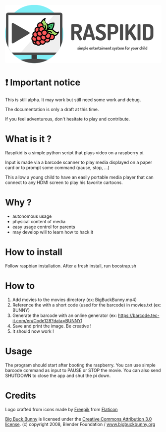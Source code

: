 
![raspikid](https://raw.githubusercontent.com/victorcerutti/raspikid/master/raspikid.png)

# :heavy_exclamation_mark: Important notice
This is still alpha. It may work but still need some work and debug.

The documentation is only a draft at this time.

If you feel adventurous, don't hesitate to play and contribute.

# What is it ?
Raspikid is a simple python script that plays video on a raspberry pi.

Input is made via a barcode scanner to play media displayed on a paper card or to prompt some command (pause, stop, …)

This allow a young child to have an easily portable media player that can connect to any HDMI screen to play his favorite cartoons.

# Why ?
- autonomous usage
- physical content of media
- easy usage control for parents
- may develop will to learn how to hack it

# How to install
Follow raspbian installation.
After a fresh install, run boostrap.sh

# How to
1. Add movies to the movies directory (ex: BigBuckBunny.mp4)
2. Reference the with a short code (used for the barcode) in movies.txt (ex: BUNNY)
3. Generate the barcode with an online generator (ex: https://barcode.tec-it.com/en/Code128?data=BUNNY)
4. Save and print the image. Be creative !
5. It should now work !

# Usage
The program should start after booting the raspberry.
You can use simple barcode command as input to PAUSE or STOP the movie.
You can also send SHUTDOWN to close the app and shut the pi down.

# Credits

Logo crafted from icons made by [Freepik](http://www.freepik.com) from [Flaticon](https://www.flaticon.com)

[Big Buck Bunny](https://peach.blender.org/) is licensed under the
[Creative Commons Attribution 3.0 license](http://creativecommons.org/licenses/by/3.0/).
(c) copyright 2008, Blender Foundation / www.bigbuckbunny.org
